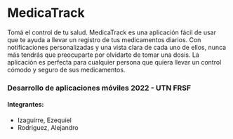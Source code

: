 # MedicaTrack
Tomá el control de tu salud. MedicaTrack es una aplicación fácil de usar que te ayuda a 
llevar un registro de tus medicamentos diarios. Con notificaciones personalizadas y una vista 
clara de cada uno de ellos, nunca más tendrás que preocuparte por olvidarte de tomar una 
dosis. La aplicación es perfecta para cualquier persona que quiera llevar un control cómodo 
y seguro de sus medicamentos.

### Desarrollo de aplicaciones móviles 2022 - UTN FRSF
#### Integrantes:
- Izaguirre, Ezequiel
- Rodriguez, Alejandro
